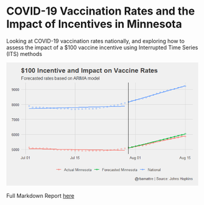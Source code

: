 # COVID-19 Vaccination Rates and the Impact of Incentives in Minnesota
Looking at COVID-19 vaccination rates nationally, and exploring how to assess the impact of a $100 vaccine incentive using Interrupted Time Series (ITS) methods

![MN Vaccine Incentive Plot](https://github.com/bamattre/mn_vaccine_incentive/blob/main/minnesota_incentive_impact_draft.png)

Full Markdown Report [here](https://htmlpreview.github.io/?https://github.com/bamattre/mn_vaccine_incentive/blob/main/national_state_vaccination_rates_and_incentive_evaluation.html)
